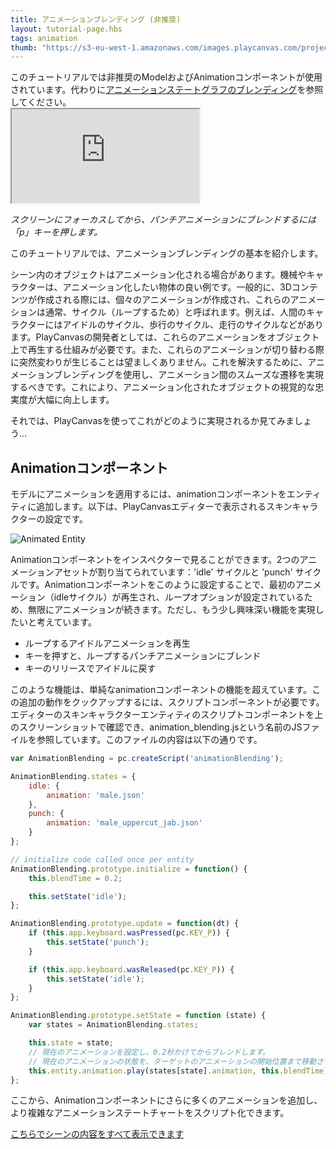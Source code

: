 ```yaml
---
title: アニメーションブレンディング (非推奨)
layout: tutorial-page.hbs
tags: animation
thumb: "https://s3-eu-west-1.amazonaws.com/images.playcanvas.com/projects/12/405874/A8B1FE-image-75.jpg"
---
```


<div class="alert alert-info">このチュートリアルでは非推奨のModelおよびAnimationコンポーネントが使用されています。代わりに<a href="/tutorials/anim-blending/">アニメーションステートグラフのブレンディング</a>を参照してください。</div>

<iframe loading="lazy" src="https://playcanv.as/p/HI8kniOx/" title="Animation Blending"></iframe>

*スクリーンにフォーカスしてから、パンチアニメーションにブレンドするには「p」キーを押します。*

このチュートリアルでは、アニメーションブレンディングの基本を紹介します。

シーン内のオブジェクトはアニメーション化される場合があります。機械やキャラクターは、アニメーション化したい物体の良い例です。一般的に、3Dコンテンツが作成される際には、個々のアニメーションが作成され、これらのアニメーションは通常、サイクル（ループするため）と呼ばれます。例えば、人間のキャラクターにはアイドルのサイクル、歩行のサイクル、走行のサイクルなどがあります。PlayCanvasの開発者としては、これらのアニメーションをオブジェクト上で再生する仕組みが必要です。また、これらのアニメーションが切り替わる際に突然変わりが生じることは望ましくありません。これを解決するために、アニメーションブレンディングを使用し、アニメーション間のスムーズな遷移を実現するべきです。これにより、アニメーション化されたオブジェクトの視覚的な忠実度が大幅に向上します。

それでは、PlayCanvasを使ってこれがどのように実現されるか見てみましょう...

## Animationコンポーネント

モデルにアニメーションを適用するには、animationコンポーネントをエンティティに追加します。以下は、PlayCanvasエディターで表示されるスキンキャラクターの設定です。

![Animated Entity][1]

Animationコンポーネントをインスペクターで見ることができます。2つのアニメーションアセットが割り当てられています：'idle' サイクルと 'punch' サイクルです。Animationコンポーネントをこのように設定することで、最初のアニメーション（idleサイクル）が再生され、ループオプションが設定されているため、無限にアニメーションが続きます。ただし、もう少し興味深い機能を実現したいと考えています。

* ループするアイドルアニメーションを再生
* キーを押すと、ループするパンチアニメーションにブレンド
* キーのリリースでアイドルに戻す

このような機能は、単純なanimationコンポーネントの機能を超えています。この追加の動作をクックアップするには、スクリプトコンポーネントが必要です。エディターのスキンキャラクターエンティティのスクリプトコンポーネントを上のスクリーンショットで確認でき、animation_blending.jsという名前のJSファイルを参照しています。このファイルの内容は以下の通りです。

```javascript
var AnimationBlending = pc.createScript('animationBlending');

AnimationBlending.states = {
    idle: {
        animation: 'male.json'
    },
    punch: {
        animation: 'male_uppercut_jab.json'
    }
};

// initialize code called once per entity
AnimationBlending.prototype.initialize = function() {
    this.blendTime = 0.2;

    this.setState('idle');
};

AnimationBlending.prototype.update = function(dt) {
    if (this.app.keyboard.wasPressed(pc.KEY_P)) {
        this.setState('punch');
    }

    if (this.app.keyboard.wasReleased(pc.KEY_P)) {
        this.setState('idle');
    }
};

AnimationBlending.prototype.setState = function (state) {
    var states = AnimationBlending.states;

    this.state = state;
    // 現在のアニメーションを設定し、0.2秒かけてからブレンドします。
    // 現在のアニメーションの状態を、ターゲットのアニメーションの開始位置まで移動させる。
    this.entity.animation.play(states[state].animation, this.blendTime);
};
```

ここから、Animationコンポーネントにさらに多くのアニメーションを追加し、より複雑なアニメーションステートチャートをスクリプト化できます。

[こちらでシーンの内容をすべて表示できます][2]

[1]: /images/tutorials/animation_blending.jpg
[2]: https://playcanvas.com/editor/scene/440156
